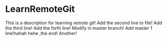 # LearnRemoteGit
This is a description for learning remote git!
Add the second line to file!
Add the third line!
Add the forth line!
Modify in master branch!
Add master 1 line!hahah hehe ,the end!
Another!
